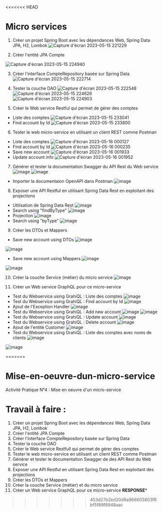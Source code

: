 <<<<<<< HEAD
# Micro services
1. Créer un projet Spring Boot avec les dépendances Web, Spring Data JPA, H2, Lombok
![Capture d'écran 2023-05-15 221229](https://github.com/oumaimabenaboud/micro_service/assets/120368654/02ac3d92-0004-44fb-820d-c99d5a85cc03)

2. Créer l'entité JPA Compte

![Capture d'écran 2023-05-15 224940](https://github.com/oumaimabenaboud/micro_service/assets/120368654/3c2aec23-6ea3-4de5-b39e-2c647f12cbe4)


3. Créer l'interface CompteRepository basée sur Spring Data
![Capture d'écran 2023-05-15 222714](https://github.com/oumaimabenaboud/micro_service/assets/120368654/05661bc5-e13b-4a5d-afe7-f7d491ecf8eb)

4. Tester la couche DAO
![Capture d'écran 2023-05-15 222548](https://github.com/oumaimabenaboud/micro_service/assets/120368654/ad9bacbe-b79d-443f-a436-c66075799bb0)
![Capture d'écran 2023-05-15 224626](https://github.com/oumaimabenaboud/micro_service/assets/120368654/21a25c27-a002-45c0-9ca2-6f38aae0af9b)
![Capture d'écran 2023-05-15 224903](https://github.com/oumaimabenaboud/micro_service/assets/120368654/3d53149a-c291-4c3c-9e9c-9060092f639d)

5. Créer le Web service Restful qui permet de gérer des comptes
- Liste des comptes
![Capture d'écran 2023-05-15 233041](https://github.com/oumaimabenaboud/micro_service/assets/120368654/38169c7f-0caa-489e-813e-5da839dfa1b7)
- Find account by Id
![Capture d'écran 2023-05-15 233800](https://github.com/oumaimabenaboud/micro_service/assets/120368654/d13f2bcc-b305-4d08-82e7-b62fecf8fb3c)

6. Tester le web micro-service en utilisant un client REST comme Postman
- Liste des comptes
![Capture d'écran 2023-05-16 000127](https://github.com/oumaimabenaboud/micro_service/assets/120368654/b620654e-f8fe-4074-9b8d-4d4bb7bdc135)
- Find account by Id
![Capture d'écran 2023-05-16 000235](https://github.com/oumaimabenaboud/micro_service/assets/120368654/54fa6eee-0d09-4c94-9f90-8f2352c0adbf)
- Save new account
![Capture d'écran 2023-05-16 001933](https://github.com/oumaimabenaboud/micro_service/assets/120368654/13a79119-322e-488c-9c98-66af947530a8)
- Update account info
![Capture d'écran 2023-05-16 001952](https://github.com/oumaimabenaboud/micro_service/assets/120368654/e6472709-1265-4da6-8c9b-3b7e36e57998)

7. Générer et tester la documentation Swagger du API Rest du Web service
![image](https://github.com/oumaimabenaboud/micro_service/assets/120368654/8e5b7eba-678d-4436-aa21-aecc4f755cad)
![image](https://github.com/oumaimabenaboud/micro_service/assets/120368654/aaf31962-957c-4584-bbc8-6e3b80464148)
- Importer la documentaion OpenAPI dans Postman
![image](https://github.com/oumaimabenaboud/micro_service/assets/120368654/968b22d2-af90-46c0-be0a-35b63d086932)

8. Exposer une API Restful en utilisant Spring Data Rest en exploitant des projections
- Utilisation de Spring Data Rest
![image](https://github.com/oumaimabenaboud/micro_service/assets/120368654/3f23c2dd-f8cb-42c5-bd3f-fc53347b7045)
- Search using "findByType"
![image](https://github.com/oumaimabenaboud/micro_service/assets/120368654/7d742709-bafa-458f-8af9-12c3d591632b)
- Projection
![image](https://github.com/oumaimabenaboud/micro_service/assets/120368654/99fb0e1a-b608-4f0c-bf0f-620a1e48a9d3)
- Search using "byType"
![image](https://github.com/oumaimabenaboud/micro_service/assets/120368654/e0b2c396-9d71-43ab-a78e-2f37b168136c)

9. Créer les DTOs et Mappers
- Save new account using DTOs
![image](https://github.com/oumaimabenaboud/micro_service/assets/120368654/4fb9fff8-7bec-4667-846e-d2a81b3fb36a)

![image](https://github.com/oumaimabenaboud/micro_service/assets/120368654/e938205a-e136-4fcd-83c3-271d02752aae)
- Save new account using Mappers
![image](https://github.com/oumaimabenaboud/micro_service/assets/120368654/76ac844c-d95e-4712-a5a2-4e98261249cf)

![image](https://github.com/oumaimabenaboud/micro_service/assets/120368654/f51e2990-4f37-4775-aacd-a41f73537558)

10. Créer la couche Service (métier) du micro service
![image](https://github.com/oumaimabenaboud/micro_service/assets/120368654/f2a22ad4-46a5-482e-92b9-9e9e38321eb7)

11. Créer un Web service GraphQL pour ce micro-service
- Test du Webservice using GrahiQL : Liste des comptes
![image](https://github.com/oumaimabenaboud/micro_service/assets/120368654/ace2badd-a62c-4019-b7fc-1b9d652d01f6)
- Test du Webservice using GrahiQL : Find account by Id
![image](https://github.com/oumaimabenaboud/micro_service/assets/120368654/35c6fc4b-36ab-4527-a2a9-678ee5515e68)
- Ajout de l'Exception Handler
![image](https://github.com/oumaimabenaboud/micro_service/assets/120368654/1a11a723-27c9-4066-a723-afa742a91d4a)
- Test du Webservice using GrahiQL : Add new account
![image](https://github.com/oumaimabenaboud/micro_service/assets/120368654/3cd59bd4-0b01-4d01-b301-988107c4c912)
![image](https://github.com/oumaimabenaboud/micro_service/assets/120368654/62c6b6b3-4c17-49ff-9844-d91ba883d68a)
- Test du Webservice using GrahiQL : Update account
![image](https://github.com/oumaimabenaboud/micro_service/assets/120368654/02a01aac-d859-4d36-83e3-034ed633964e)
- Test du Webservice using GrahiQL : Delete account
![image](https://github.com/oumaimabenaboud/micro_service/assets/120368654/c1b84891-5c64-4d44-b718-4e093ecaa0b6)
- Ajout de l'entité Customer
![image](https://github.com/oumaimabenaboud/micro_service/assets/120368654/e1c5542b-6c65-404f-ad6a-4c20809a90af)
- Test du Webservice using GrahiQL : Liste des comptes avec noms de clients
![image](https://github.com/oumaimabenaboud/micro_service/assets/120368654/d6823fab-c946-48ad-85be-f1d4495372a9)

![image](https://github.com/oumaimabenaboud/micro_service/assets/120368654/f0e04f00-0b23-4f1c-a82e-af775afa67a8)

=======
# Mise-en-oeuvre-dun-micro-service
Activité Pratique N°4 : Mise en oeuvre d'un micro-service
# Travail à faire :
1. Créer un projet Spring Boot avec les dépendances Web, Spring Data JPA, H2, Lombok
2. Créer l'entité JPA Compte
3. Créer l'interface CompteRepository basée sur Spring Data
4. Tester la couche DAO
5. Créer le Web service Restfull qui permet de gérer des comptes
6. Tester le web micro-service en utilisant un client REST comme Postman
7. Générer et tester le documentation Swagger de des API Rest du Web service
8. Exposer une API Restful en utilisant Spring Data Rest en exploitant des projections
9. Créer les DTOs et Mappers
10. Créer la couche Service (métier) et du micro service
11. Créer un Web service GraphQL pour ce micro-service 
************************************RESPONSE*************************************
 
>>>>>>> 453d27b2ed20d9a966603803f6bf5f89f8948aac
